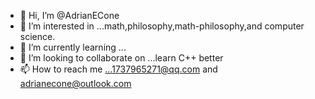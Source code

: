 - 👋 Hi, I’m @AdrianECone
- 👀 I’m interested in ...math,philosophy,math-philosophy,and computer science.
- 🌱 I’m currently learning ...
- 💞️ I’m looking to collaborate on ...learn C++ better
- 📫 How to reach me ...1737965271@qq.com and adrianecone@outlook.com

<!---
AdrianECone/AdrianECone is a ✨ special ✨ repository because its `README.md` (this file) appears on your GitHub profile.
You can click the Preview link to take a look at your changes.
--->
